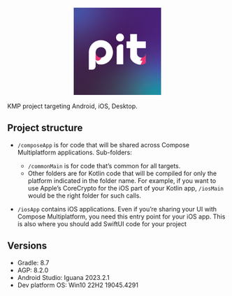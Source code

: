 <p align="center">
  <img src="logo.png" height="200px"  alt="project logo"/>
</p>

KMP project targeting Android, iOS, Desktop.

## Project structure
* `/composeApp` is for code that will be shared across Compose Multiplatform applications.
  Sub-folders:
  - `/commonMain` is for code that’s common for all targets.
  - Other folders are for Kotlin code that will be compiled for only the platform indicated in the folder name.
    For example, if you want to use Apple’s CoreCrypto for the iOS part of your Kotlin app,
    `/iosMain` would be the right folder for such calls.

* `/iosApp` contains iOS applications. Even if you’re sharing your UI with Compose Multiplatform, 
  you need this entry point for your iOS app. This is also where you should add SwiftUI code for your project

## Versions
- Gradle: 8.7
- AGP: 8.2.0
- Android Studio: Iguana 2023.2.1
- Dev platform OS: Win10 22H2 19045.4291